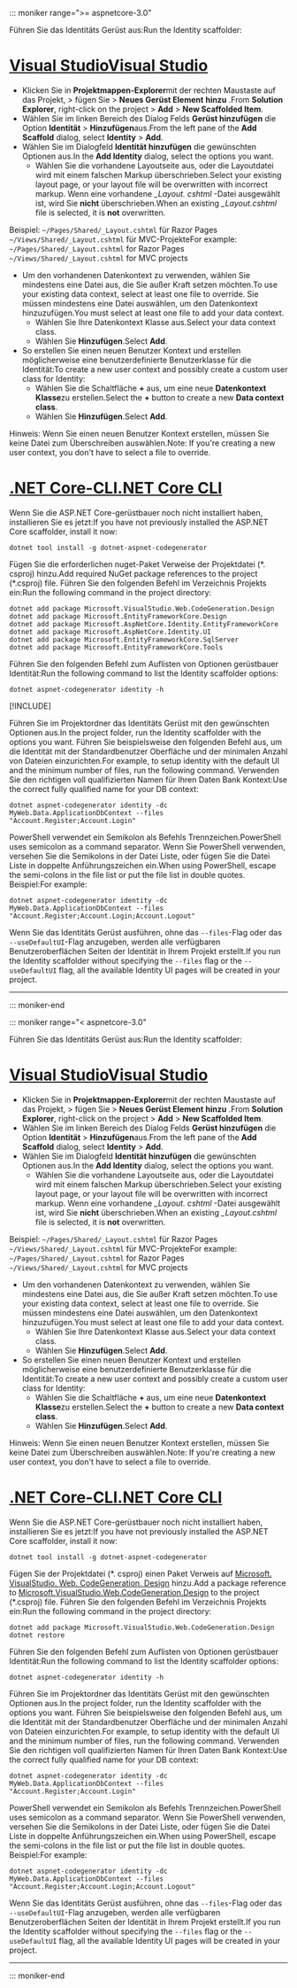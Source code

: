 ::: moniker range=">= aspnetcore-3.0"

<span data-ttu-id="697d9-101">Führen Sie das Identitäts Gerüst aus:</span><span class="sxs-lookup"><span data-stu-id="697d9-101">Run the Identity scaffolder:</span></span>

# <a name="visual-studio"></a>[<span data-ttu-id="697d9-102">Visual Studio</span><span class="sxs-lookup"><span data-stu-id="697d9-102">Visual Studio</span></span>](#tab/visual-studio)

* <span data-ttu-id="697d9-103">Klicken Sie in **Projektmappen-Explorer**mit der rechten Maustaste auf das Projekt, > fügen Sie > **Neues Gerüst Element** **hinzu** .</span><span class="sxs-lookup"><span data-stu-id="697d9-103">From **Solution Explorer**, right-click on the project > **Add** > **New Scaffolded Item**.</span></span>
* <span data-ttu-id="697d9-104">Wählen Sie im linken Bereich des Dialog Felds **Gerüst hinzufügen** die Option **Identität** > **Hinzufügen**aus.</span><span class="sxs-lookup"><span data-stu-id="697d9-104">From the left pane of the **Add Scaffold** dialog, select **Identity** > **Add**.</span></span>
* <span data-ttu-id="697d9-105">Wählen Sie im Dialogfeld **Identität hinzufügen** die gewünschten Optionen aus.</span><span class="sxs-lookup"><span data-stu-id="697d9-105">In the **Add Identity** dialog, select the options you want.</span></span>
  * <span data-ttu-id="697d9-106">Wählen Sie die vorhandene Layoutseite aus, oder die Layoutdatei wird mit einem falschen Markup überschrieben.</span><span class="sxs-lookup"><span data-stu-id="697d9-106">Select your existing layout page, or your layout file will be overwritten with incorrect markup.</span></span> <span data-ttu-id="697d9-107">Wenn eine vorhandene *\_Layout. cshtml* -Datei ausgewählt ist, wird Sie **nicht** überschrieben.</span><span class="sxs-lookup"><span data-stu-id="697d9-107">When an existing *\_Layout.cshtml* file is selected, it is **not** overwritten.</span></span>

 <span data-ttu-id="697d9-108">Beispiel: `~/Pages/Shared/_Layout.cshtml` für Razor Pages `~/Views/Shared/_Layout.cshtml` für MVC-Projekte</span><span class="sxs-lookup"><span data-stu-id="697d9-108">For example: `~/Pages/Shared/_Layout.cshtml` for Razor Pages `~/Views/Shared/_Layout.cshtml` for MVC projects</span></span>
* <span data-ttu-id="697d9-109">Um den vorhandenen Datenkontext zu verwenden, wählen Sie mindestens eine Datei aus, die Sie außer Kraft setzen möchten.</span><span class="sxs-lookup"><span data-stu-id="697d9-109">To use your existing data context, select at least one file to override.</span></span> <span data-ttu-id="697d9-110">Sie müssen mindestens eine Datei auswählen, um den Datenkontext hinzuzufügen.</span><span class="sxs-lookup"><span data-stu-id="697d9-110">You must select at least one file to add your data context.</span></span>
  * <span data-ttu-id="697d9-111">Wählen Sie Ihre Datenkontext Klasse aus.</span><span class="sxs-lookup"><span data-stu-id="697d9-111">Select your data context class.</span></span>
  * <span data-ttu-id="697d9-112">Wählen Sie **Hinzufügen**.</span><span class="sxs-lookup"><span data-stu-id="697d9-112">Select **Add**.</span></span>
* <span data-ttu-id="697d9-113">So erstellen Sie einen neuen Benutzer Kontext und erstellen möglicherweise eine benutzerdefinierte Benutzerklasse für die Identität:</span><span class="sxs-lookup"><span data-stu-id="697d9-113">To create a new user context and possibly create a custom user class for Identity:</span></span>
  * <span data-ttu-id="697d9-114">Wählen Sie die Schaltfläche **+** aus, um eine neue **Datenkontext Klasse**zu erstellen.</span><span class="sxs-lookup"><span data-stu-id="697d9-114">Select the **+** button to create a new **Data context class**.</span></span>
  * <span data-ttu-id="697d9-115">Wählen Sie **Hinzufügen**.</span><span class="sxs-lookup"><span data-stu-id="697d9-115">Select **Add**.</span></span>

<span data-ttu-id="697d9-116">Hinweis: Wenn Sie einen neuen Benutzer Kontext erstellen, müssen Sie keine Datei zum Überschreiben auswählen.</span><span class="sxs-lookup"><span data-stu-id="697d9-116">Note: If you're creating a new user context, you don't have to select a file to override.</span></span>

# <a name="net-core-cli"></a>[<span data-ttu-id="697d9-117">.NET Core-CLI</span><span class="sxs-lookup"><span data-stu-id="697d9-117">.NET Core CLI</span></span>](#tab/netcore-cli)

<span data-ttu-id="697d9-118">Wenn Sie die ASP.NET Core-gerüstbauer noch nicht installiert haben, installieren Sie es jetzt:</span><span class="sxs-lookup"><span data-stu-id="697d9-118">If you have not previously installed the ASP.NET Core scaffolder, install it now:</span></span>

```dotnetcli
dotnet tool install -g dotnet-aspnet-codegenerator
```

<span data-ttu-id="697d9-119">Fügen Sie die erforderlichen nuget-Paket Verweise der Projektdatei (\*. csproj) hinzu.</span><span class="sxs-lookup"><span data-stu-id="697d9-119">Add required NuGet package references to the project (\*.csproj) file.</span></span> <span data-ttu-id="697d9-120">Führen Sie den folgenden Befehl im Verzeichnis Projekts ein:</span><span class="sxs-lookup"><span data-stu-id="697d9-120">Run the following command in the project directory:</span></span>

```dotnetcli
dotnet add package Microsoft.VisualStudio.Web.CodeGeneration.Design
dotnet add package Microsoft.EntityFrameworkCore.Design
dotnet add package Microsoft.AspNetCore.Identity.EntityFrameworkCore
dotnet add package Microsoft.AspNetCore.Identity.UI
dotnet add package Microsoft.EntityFrameworkCore.SqlServer
dotnet add package Microsoft.EntityFrameworkCore.Tools
```

<span data-ttu-id="697d9-121">Führen Sie den folgenden Befehl zum Auflisten von Optionen gerüstbauer Identität:</span><span class="sxs-lookup"><span data-stu-id="697d9-121">Run the following command to list the Identity scaffolder options:</span></span>

```dotnetcli
dotnet aspnet-codegenerator identity -h
```

[!INCLUDE[](~/includes/scaffoldTFM.md)]

<span data-ttu-id="697d9-122">Führen Sie im Projektordner das Identitäts Gerüst mit den gewünschten Optionen aus.</span><span class="sxs-lookup"><span data-stu-id="697d9-122">In the project folder, run the Identity scaffolder with the options you want.</span></span> <span data-ttu-id="697d9-123">Führen Sie beispielsweise den folgenden Befehl aus, um die Identität mit der Standardbenutzer Oberfläche und der minimalen Anzahl von Dateien einzurichten.</span><span class="sxs-lookup"><span data-stu-id="697d9-123">For example, to setup identity with the default UI and the minimum number of files, run the following command.</span></span> <span data-ttu-id="697d9-124">Verwenden Sie den richtigen voll qualifizierten Namen für Ihren Daten Bank Kontext:</span><span class="sxs-lookup"><span data-stu-id="697d9-124">Use the correct fully qualified name for your DB context:</span></span>

```dotnetcli
dotnet aspnet-codegenerator identity -dc MyWeb.Data.ApplicationDbContext --files "Account.Register;Account.Login"
```

<span data-ttu-id="697d9-125">PowerShell verwendet ein Semikolon als Befehls Trennzeichen.</span><span class="sxs-lookup"><span data-stu-id="697d9-125">PowerShell uses semicolon as a command separator.</span></span> <span data-ttu-id="697d9-126">Wenn Sie PowerShell verwenden, versehen Sie die Semikolons in der Datei Liste, oder fügen Sie die Datei Liste in doppelte Anführungszeichen ein.</span><span class="sxs-lookup"><span data-stu-id="697d9-126">When using PowerShell, escape the semi-colons in the file list or put the file list in double quotes.</span></span> <span data-ttu-id="697d9-127">Beispiel:</span><span class="sxs-lookup"><span data-stu-id="697d9-127">For example:</span></span>

```dotnetcli
dotnet aspnet-codegenerator identity -dc MyWeb.Data.ApplicationDbContext --files "Account.Register;Account.Login;Account.Logout"
```

<span data-ttu-id="697d9-128">Wenn Sie das Identitäts Gerüst ausführen, ohne das `--files`-Flag oder das `--useDefaultUI`-Flag anzugeben, werden alle verfügbaren Benutzeroberflächen Seiten der Identität in Ihrem Projekt erstellt.</span><span class="sxs-lookup"><span data-stu-id="697d9-128">If you run the Identity scaffolder without specifying the `--files` flag or the `--useDefaultUI` flag, all the available Identity UI pages will be created in your project.</span></span>

---

::: moniker-end

::: moniker range="< aspnetcore-3.0"

<span data-ttu-id="697d9-129">Führen Sie das Identitäts Gerüst aus:</span><span class="sxs-lookup"><span data-stu-id="697d9-129">Run the Identity scaffolder:</span></span>

# <a name="visual-studio"></a>[<span data-ttu-id="697d9-130">Visual Studio</span><span class="sxs-lookup"><span data-stu-id="697d9-130">Visual Studio</span></span>](#tab/visual-studio)

* <span data-ttu-id="697d9-131">Klicken Sie in **Projektmappen-Explorer**mit der rechten Maustaste auf das Projekt, > fügen Sie > **Neues Gerüst Element** **hinzu** .</span><span class="sxs-lookup"><span data-stu-id="697d9-131">From **Solution Explorer**, right-click on the project > **Add** > **New Scaffolded Item**.</span></span>
* <span data-ttu-id="697d9-132">Wählen Sie im linken Bereich des Dialog Felds **Gerüst hinzufügen** die Option **Identität** > **Hinzufügen**aus.</span><span class="sxs-lookup"><span data-stu-id="697d9-132">From the left pane of the **Add Scaffold** dialog, select **Identity** > **Add**.</span></span>
* <span data-ttu-id="697d9-133">Wählen Sie im Dialogfeld **Identität hinzufügen** die gewünschten Optionen aus.</span><span class="sxs-lookup"><span data-stu-id="697d9-133">In the **Add Identity** dialog, select the options you want.</span></span>
  * <span data-ttu-id="697d9-134">Wählen Sie die vorhandene Layoutseite aus, oder die Layoutdatei wird mit einem falschen Markup überschrieben.</span><span class="sxs-lookup"><span data-stu-id="697d9-134">Select your existing layout page, or your layout file will be overwritten with incorrect markup.</span></span> <span data-ttu-id="697d9-135">Wenn eine vorhandene *\_Layout. cshtml* -Datei ausgewählt ist, wird Sie **nicht** überschrieben.</span><span class="sxs-lookup"><span data-stu-id="697d9-135">When an existing *\_Layout.cshtml* file is selected, it is **not** overwritten.</span></span>

 <span data-ttu-id="697d9-136">Beispiel: `~/Pages/Shared/_Layout.cshtml` für Razor Pages `~/Views/Shared/_Layout.cshtml` für MVC-Projekte</span><span class="sxs-lookup"><span data-stu-id="697d9-136">For example: `~/Pages/Shared/_Layout.cshtml` for Razor Pages `~/Views/Shared/_Layout.cshtml` for MVC projects</span></span>
* <span data-ttu-id="697d9-137">Um den vorhandenen Datenkontext zu verwenden, wählen Sie mindestens eine Datei aus, die Sie außer Kraft setzen möchten.</span><span class="sxs-lookup"><span data-stu-id="697d9-137">To use your existing data context, select at least one file to override.</span></span> <span data-ttu-id="697d9-138">Sie müssen mindestens eine Datei auswählen, um den Datenkontext hinzuzufügen.</span><span class="sxs-lookup"><span data-stu-id="697d9-138">You must select at least one file to add your data context.</span></span>
  * <span data-ttu-id="697d9-139">Wählen Sie Ihre Datenkontext Klasse aus.</span><span class="sxs-lookup"><span data-stu-id="697d9-139">Select your data context class.</span></span>
  * <span data-ttu-id="697d9-140">Wählen Sie **Hinzufügen**.</span><span class="sxs-lookup"><span data-stu-id="697d9-140">Select **Add**.</span></span>
* <span data-ttu-id="697d9-141">So erstellen Sie einen neuen Benutzer Kontext und erstellen möglicherweise eine benutzerdefinierte Benutzerklasse für die Identität:</span><span class="sxs-lookup"><span data-stu-id="697d9-141">To create a new user context and possibly create a custom user class for Identity:</span></span>
  * <span data-ttu-id="697d9-142">Wählen Sie die Schaltfläche **+** aus, um eine neue **Datenkontext Klasse**zu erstellen.</span><span class="sxs-lookup"><span data-stu-id="697d9-142">Select the **+** button to create a new **Data context class**.</span></span>
  * <span data-ttu-id="697d9-143">Wählen Sie **Hinzufügen**.</span><span class="sxs-lookup"><span data-stu-id="697d9-143">Select **Add**.</span></span>

<span data-ttu-id="697d9-144">Hinweis: Wenn Sie einen neuen Benutzer Kontext erstellen, müssen Sie keine Datei zum Überschreiben auswählen.</span><span class="sxs-lookup"><span data-stu-id="697d9-144">Note: If you're creating a new user context, you don't have to select a file to override.</span></span>

# <a name="net-core-cli"></a>[<span data-ttu-id="697d9-145">.NET Core-CLI</span><span class="sxs-lookup"><span data-stu-id="697d9-145">.NET Core CLI</span></span>](#tab/netcore-cli)

<span data-ttu-id="697d9-146">Wenn Sie die ASP.NET Core-gerüstbauer noch nicht installiert haben, installieren Sie es jetzt:</span><span class="sxs-lookup"><span data-stu-id="697d9-146">If you have not previously installed the ASP.NET Core scaffolder, install it now:</span></span>

```dotnetcli
dotnet tool install -g dotnet-aspnet-codegenerator
```

<span data-ttu-id="697d9-147">Fügen Sie der Projektdatei (\*. csproj) einen Paket Verweis auf [Microsoft. VisualStudio. Web. CodeGeneration. Design](https://www.nuget.org/packages/Microsoft.VisualStudio.Web.CodeGeneration.Design/) hinzu.</span><span class="sxs-lookup"><span data-stu-id="697d9-147">Add a package reference to [Microsoft.VisualStudio.Web.CodeGeneration.Design](https://www.nuget.org/packages/Microsoft.VisualStudio.Web.CodeGeneration.Design/) to the project (\*.csproj) file.</span></span> <span data-ttu-id="697d9-148">Führen Sie den folgenden Befehl im Verzeichnis Projekts ein:</span><span class="sxs-lookup"><span data-stu-id="697d9-148">Run the following command in the project directory:</span></span>

```dotnetcli
dotnet add package Microsoft.VisualStudio.Web.CodeGeneration.Design
dotnet restore
```

<span data-ttu-id="697d9-149">Führen Sie den folgenden Befehl zum Auflisten von Optionen gerüstbauer Identität:</span><span class="sxs-lookup"><span data-stu-id="697d9-149">Run the following command to list the Identity scaffolder options:</span></span>

```dotnetcli
dotnet aspnet-codegenerator identity -h
```

<span data-ttu-id="697d9-150">Führen Sie im Projektordner das Identitäts Gerüst mit den gewünschten Optionen aus.</span><span class="sxs-lookup"><span data-stu-id="697d9-150">In the project folder, run the Identity scaffolder with the options you want.</span></span> <span data-ttu-id="697d9-151">Führen Sie beispielsweise den folgenden Befehl aus, um die Identität mit der Standardbenutzer Oberfläche und der minimalen Anzahl von Dateien einzurichten.</span><span class="sxs-lookup"><span data-stu-id="697d9-151">For example, to setup identity with the default UI and the minimum number of files, run the following command.</span></span> <span data-ttu-id="697d9-152">Verwenden Sie den richtigen voll qualifizierten Namen für Ihren Daten Bank Kontext:</span><span class="sxs-lookup"><span data-stu-id="697d9-152">Use the correct fully qualified name for your DB context:</span></span>

```dotnetcli
dotnet aspnet-codegenerator identity -dc MyWeb.Data.ApplicationDbContext --files "Account.Register;Account.Login"
```

<span data-ttu-id="697d9-153">PowerShell verwendet ein Semikolon als Befehls Trennzeichen.</span><span class="sxs-lookup"><span data-stu-id="697d9-153">PowerShell uses semicolon as a command separator.</span></span> <span data-ttu-id="697d9-154">Wenn Sie PowerShell verwenden, versehen Sie die Semikolons in der Datei Liste, oder fügen Sie die Datei Liste in doppelte Anführungszeichen ein.</span><span class="sxs-lookup"><span data-stu-id="697d9-154">When using PowerShell, escape the semi-colons in the file list or put the file list in double quotes.</span></span> <span data-ttu-id="697d9-155">Beispiel:</span><span class="sxs-lookup"><span data-stu-id="697d9-155">For example:</span></span>

```dotnetcli
dotnet aspnet-codegenerator identity -dc MyWeb.Data.ApplicationDbContext --files "Account.Register;Account.Login;Account.Logout"
```

<span data-ttu-id="697d9-156">Wenn Sie das Identitäts Gerüst ausführen, ohne das `--files`-Flag oder das `--useDefaultUI`-Flag anzugeben, werden alle verfügbaren Benutzeroberflächen Seiten der Identität in Ihrem Projekt erstellt.</span><span class="sxs-lookup"><span data-stu-id="697d9-156">If you run the Identity scaffolder without specifying the `--files` flag or the `--useDefaultUI` flag, all the available Identity UI pages will be created in your project.</span></span>

---

::: moniker-end